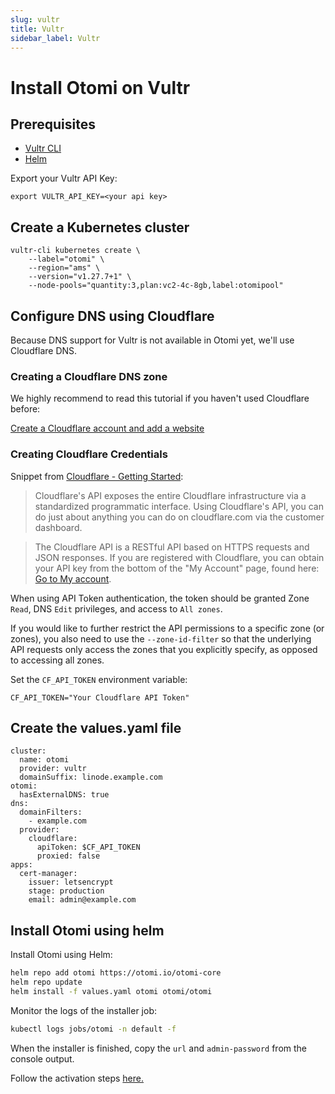 ```yaml
---
slug: vultr
title: Vultr
sidebar_label: Vultr
---
```


# Install Otomi on Vultr

## Prerequisites

- [Vultr CLI](https://github.com/vultr/vultr-cli)
- [Helm](https://kubernetes.io/docs/tasks/tools/)

Export your Vultr API Key:

```
export VULTR_API_KEY=<your api key>
```

## Create a Kubernetes cluster

```
vultr-cli kubernetes create \
    --label="otomi" \
    --region="ams" \
    --version="v1.27.7+1" \
    --node-pools="quantity:3,plan:vc2-4c-8gb,label:otomipool"
```

## Configure DNS using Cloudflare

Because DNS support for Vultr is not available in Otomi yet, we'll use Cloudflare DNS.

### Creating a Cloudflare DNS zone

We highly recommend to read this tutorial if you haven't used Cloudflare before:

[Create a Cloudflare account and add a website](https://support.cloudflare.com/hc/en-us/articles/201720164-Step-2-Create-a-Cloudflare-account-and-add-a-website)

### Creating Cloudflare Credentials

Snippet from [Cloudflare - Getting Started](https://api.cloudflare.com/#getting-started-endpoints):

>Cloudflare's API exposes the entire Cloudflare infrastructure via a standardized programmatic interface. Using Cloudflare's API, you can do just about anything you can do on cloudflare.com via the customer dashboard.

>The Cloudflare API is a RESTful API based on HTTPS requests and JSON responses. If you are registered with Cloudflare, you can obtain your API key from the bottom of the "My Account" page, found here: [Go to My account](https://dash.cloudflare.com/profile).


When using API Token authentication, the token should be granted Zone `Read`, DNS `Edit` privileges, and access to `All zones`.

If you would like to further restrict the API permissions to a specific zone (or zones), you also need to use the `--zone-id-filter` so that the underlying API requests only access the zones that you explicitly specify, as opposed to accessing all zones.

Set the `CF_API_TOKEN` environment variable:

```
CF_API_TOKEN="Your Cloudflare API Token"
```
## Create the values.yaml file

```
cluster:
  name: otomi
  provider: vultr
  domainSuffix: linode.example.com
otomi:
  hasExternalDNS: true
dns:
  domainFilters:
    - example.com
  provider:
    cloudflare:
      apiToken: $CF_API_TOKEN
      proxied: false
apps:
  cert-manager:
    issuer: letsencrypt
    stage: production
    email: admin@example.com
```

## Install Otomi using helm

Install Otomi using Helm:

```bash
helm repo add otomi https://otomi.io/otomi-core
helm repo update
helm install -f values.yaml otomi otomi/otomi
```

Monitor the logs of the installer job:

```bash
kubectl logs jobs/otomi -n default -f
```

When the installer is finished, copy the `url` and `admin-password` from the console output.

Follow the activation steps [here.](https://otomi.io/docs/get-started/activation)